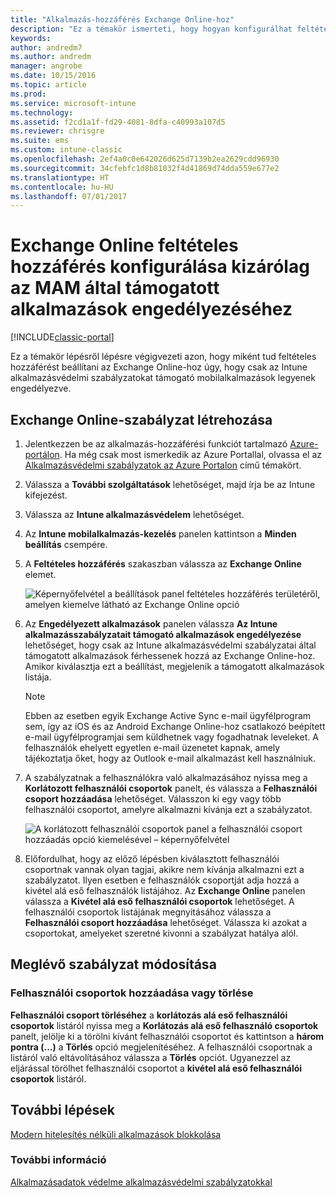 ```yaml
---
title: "Alkalmazás-hozzáférés Exchange Online-hoz"
description: "Ez a témakör ismerteti, hogy hogyan konfigurálhat feltételes hozzáférési szabályzatot MAM-alkalmazásokhoz."
keywords: 
author: andredm7
ms.author: andredm
manager: angrobe
ms.date: 10/15/2016
ms.topic: article
ms.prod: 
ms.service: microsoft-intune
ms.technology: 
ms.assetid: f2cd1a1f-fd29-4081-8dfa-c40993a107d5
ms.reviewer: chrisgre
ms.suite: ems
ms.custom: intune-classic
ms.openlocfilehash: 2ef4a0c0e642026d625d7139b2ea2629cdd96930
ms.sourcegitcommit: 34cfebfc1d8b81032f4d41869d74dda559e677e2
ms.translationtype: HT
ms.contentlocale: hu-HU
ms.lasthandoff: 07/01/2017
---
```

# <a name="create-an-exchange-online-conditional-access-to-only-allow-apps-supported-by-mam"></a>Exchange Online feltételes hozzáférés konfigurálása kizárólag az MAM által támogatott alkalmazások engedélyezéséhez

[!INCLUDE[classic-portal](../includes/classic-portal.md)]

Ez a témakör lépésről lépésre végigvezeti azon, hogy miként tud feltételes hozzáférést beállítani az Exchange Online-hoz úgy, hogy csak az Intune alkalmazásvédelmi szabályzatokat támogató mobilalkalmazások legyenek engedélyezve.


## <a name="create-an-exchange-online-policy"></a>Exchange Online-szabályzat létrehozása
1.  Jelentkezzen be az alkalmazás-hozzáférési funkciót tartalmazó [Azure-portálon](https://portal.azure.com). Ha még csak most ismerkedik az Azure Portallal, olvassa el az [Alkalmazásvédelmi szabályzatok az Azure Portalon](azure-portal-for-microsoft-intune-mam-policies.md) című témakört.

2.  Válassza a **További szolgáltatások** lehetőséget, majd írja be az Intune kifejezést.

3.  Válassza az **Intune alkalmazásvédelem** lehetőséget.

4.  Az **Intune mobilalkalmazás-kezelés** panelen kattintson a **Minden beállítás** csempére.

5.  A **Feltételes hozzáférés** szakaszban válassza az **Exchange Online** elemet.

    ![Képernyőfelvétel a beállítások panel feltételes hozzáférés területéről, amelyen kiemelve látható az Exchange Online opció](../media/MAM-conditional-access-1.png)

6. Az **Engedélyezett alkalmazások** panelen válassza **Az Intune alkalmazásszabályzatait támogató alkalmazások engedélyezése** lehetőséget, hogy csak az Intune alkalmazásvédelmi szabályzatai által támogatott alkalmazások férhessenek hozzá az Exchange Online-hoz. Amikor kiválasztja ezt a beállítást, megjelenik a támogatott alkalmazások listája.

    >[!NOTE]
    >Ebben az esetben egyik Exchange Active Sync e-mail ügyfélprogram sem, így az iOS és az Android Exchange Online-hoz csatlakozó beépített e-mail ügyfélprogramjai sem küldhetnek vagy fogadhatnak leveleket. A felhasználók ehelyett egyetlen e-mail üzenetet kapnak, amely tájékoztatja őket, hogy az Outlook e-mail alkalmazást kell használniuk.

7. A szabályzatnak a felhasználókra való alkalmazásához nyissa meg a **Korlátozott felhasználói csoportok** panelt, és válassza a **Felhasználói csoport hozzáadása** lehetőséget. Válasszon ki egy vagy több felhasználói csoportot, amelyre alkalmazni kívánja ezt a szabályzatot.

    ![A korlátozott felhasználói csoportok panel a felhasználói csoport hozzáadás opció kiemelésével – képernyőfelvétel](../media/mam-ca-add-user-group.png)

8. Előfordulhat, hogy az előző lépésben kiválasztott felhasználói csoportnak vannak olyan tagjai, akikre nem kívánja alkalmazni ezt a szabályzatot. Ilyen esetben e felhasználók csoportját adja hozzá a kivétel alá eső felhasználók listájához. Az **Exchange Online** panelen válassza a **Kivétel alá eső felhasználói csoportok** lehetőséget. A felhasználói csoportok listájának megnyitásához válassza a **Felhasználói csoport hozzáadása** lehetőséget. Válassza ki azokat a csoportokat, amelyeket szeretné kivonni a szabályzat hatálya alól.  

## <a name="modify-an-existing-policy"></a>Meglévő szabályzat módosítása
### <a name="add-or-delete-user-groups"></a>Felhasználói csoportok hozzáadása vagy törlése

**Felhasználói csoport törléséhez** a **korlátozás alá eső felhasználói csoportok** listáról nyissa meg a **Korlátozás alá eső felhasználó csoportok** panelt, jelölje ki a törölni kívánt felhasználói csoportot és kattintson a **három pontra (...)** a **Törlés** opció megjelenítéséhez. A felhasználói csoportnak a listáról való eltávolításához válassza a **Törlés** opciót. Ugyanezzel az eljárással törölhet felhasználói csoportot a **kivétel alá eső felhasználói csoportok** listáról.


## <a name="next-steps"></a>További lépések
[Modern hitelesítés nélküli alkalmazások blokkolása](block-apps-with-no-modern-authentication.md)
### <a name="see-also"></a>További információ
[Alkalmazásadatok védelme alkalmazásvédelmi szabályzatokkal](protect-app-data-using-mobile-app-management-policies-with-microsoft-intune.md)
